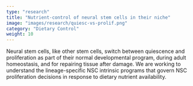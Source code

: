 ```yaml
---
type: "research"
title: "Nutrient-control of neural stem cells in their niche"
image: "images/research/quiesc-vs-prolif.png"
category: "Dietary Control"
weight: 10
---
```

Neural stem cells, like other stem cells, switch between quiescence and proliferation as part of their normal developmental program, during adult homeostasis, and for repairing tissue after damage. We are working to understand the lineage-specific NSC intrinsic programs that govern NSC proliferation decisions in response to dietary nutrient availability.